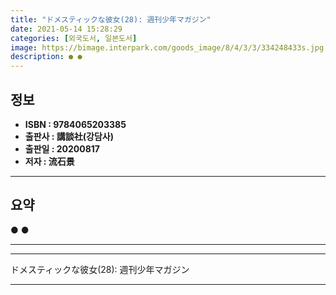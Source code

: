 ```yaml
---
title: "ドメスティックな彼女(28): 週刊少年マガジン"
date: 2021-05-14 15:28:29
categories: [외국도서, 일본도서]
image: https://bimage.interpark.com/goods_image/8/4/3/3/334248433s.jpg
description: ● ●
---
```


## **정보**

- **ISBN : 9784065203385**
- **출판사 : 講談社(강담사)**
- **출판일 : 20200817**
- **저자 : 流石景**

------



## **요약**

●  ●  

------



------


ドメスティックな彼女(28): 週刊少年マガジン 

------


